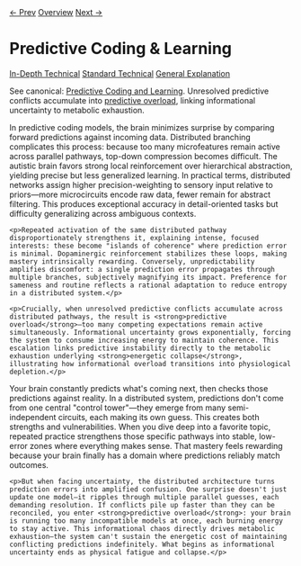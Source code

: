<link rel="stylesheet" href="{{ site.baseurl }}/assets/css/tabs.css">
<script src="{{ site.baseurl }}/assets/js/tabstate.js"></script>

<div class="navline">
  <a data-nav href="{{ site.baseurl }}/sections/executive-and-attention">← Prev</a>
  <a data-nav href="{{ site.baseurl }}/">Overview</a>
  <a data-nav href="{{ site.baseurl }}/sections/energetic-collapse">Next →</a>
</div>

# Predictive Coding & Learning

<div class="tabset">
  <div class="tab-choices">
    <a href="#" data-tab="tab-tech">In-Depth Technical</a>
    <a href="#" data-tab="tab-std">Standard Technical</a>
    <a href="#" data-tab="tab-gen">General Explanation</a>
  </div>

  <div id="tab-tech" class="tab-panel">
    <p class="note">
      See canonical: <a href="../higher-resolution-hypothesis.md#predictive-coding-and-learning">Predictive Coding and Learning</a>.
      Unresolved predictive conflicts accumulate into <a href="../higher-resolution-hypothesis.md#predictive-overload-and-interference">predictive overload</a>, linking informational uncertainty to metabolic exhaustion.
    </p>
  </div>

  <div id="tab-std" class="tab-panel">
    <p>In predictive coding models, the brain minimizes surprise by comparing forward predictions against incoming data. Distributed branching complicates this process: because too many microfeatures remain active across parallel pathways, top-down compression becomes difficult. The autistic brain favors strong local reinforcement over hierarchical abstraction, yielding precise but less generalized learning. In practical terms, distributed networks assign higher precision-weighting to sensory input relative to priors—more microcircuits encode raw data, fewer remain for abstract filtering. This produces exceptional accuracy in detail-oriented tasks but difficulty generalizing across ambiguous contexts.</p>

    <p>Repeated activation of the same distributed pathway disproportionately strengthens it, explaining intense, focused interests: these become "islands of coherence" where prediction error is minimal. Dopaminergic reinforcement stabilizes these loops, making mastery intrinsically rewarding. Conversely, unpredictability amplifies discomfort: a single prediction error propagates through multiple branches, subjectively magnifying its impact. Preference for sameness and routine reflects a rational adaptation to reduce entropy in a distributed system.</p>

    <p>Crucially, when unresolved predictive conflicts accumulate across distributed pathways, the result is <strong>predictive overload</strong>—too many competing expectations remain active simultaneously. Informational uncertainty grows exponentially, forcing the system to consume increasing energy to maintain coherence. This escalation links predictive instability directly to the metabolic exhaustion underlying <strong>energetic collapse</strong>, illustrating how informational overload transitions into physiological depletion.</p>
  </div>

  <div id="tab-gen" class="tab-panel">
    <p>Your brain constantly predicts what's coming next, then checks those predictions against reality. In a distributed system, predictions don't come from one central "control tower"—they emerge from many semi-independent circuits, each making its own guess. This creates both strengths and vulnerabilities. When you dive deep into a favorite topic, repeated practice strengthens those specific pathways into stable, low-error zones where everything makes sense. That mastery feels rewarding because your brain finally has a domain where predictions reliably match outcomes.</p>

    <p>But when facing uncertainty, the distributed architecture turns prediction errors into amplified confusion. One surprise doesn't just update one model—it ripples through multiple parallel guesses, each demanding resolution. If conflicts pile up faster than they can be reconciled, you enter <strong>predictive overload</strong>: your brain is running too many incompatible models at once, each burning energy to stay active. This informational chaos directly drives metabolic exhaustion—the system can't sustain the energetic cost of maintaining conflicting predictions indefinitely. What begins as informational uncertainty ends as physical fatigue and collapse.</p>
  </div>
</div>
